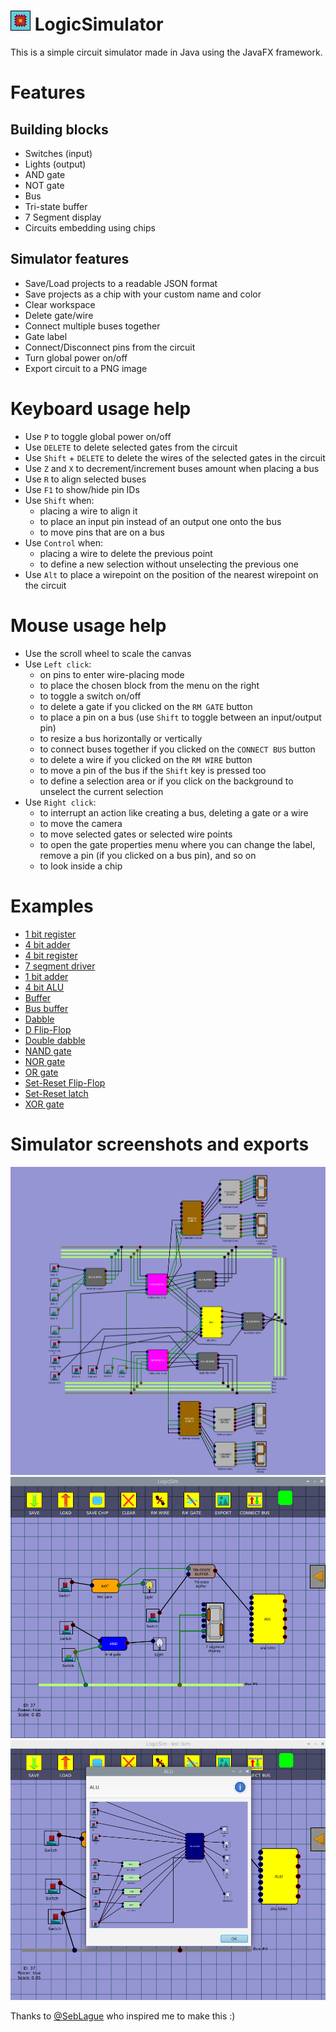 # ![icon](icon.png) LogicSimulator
This is a simple circuit simulator made in Java using the JavaFX framework.

# Features
## Building blocks
* Switches (input)
* Lights (output)
* AND gate
* NOT gate
* Bus
* Tri-state buffer
* 7 Segment display
* Circuits embedding using chips
## Simulator features
* Save/Load projects to a readable JSON format
* Save projects as a chip with your custom name and color
* Clear workspace
* Delete gate/wire
* Connect multiple buses together
* Gate label
* Connect/Disconnect pins from the circuit
* Turn global power on/off
* Export circuit to a PNG image

# Keyboard usage help
* Use `P` to toggle global power on/off
* Use `DELETE` to delete selected gates from the circuit
* Use `Shift` + `DELETE` to delete the wires of the selected gates in the circuit
* Use `Z` and `X` to decrement/increment buses amount when placing a bus
* Use `R` to align selected buses
* Use `F1` to show/hide pin IDs
* Use `Shift` when:
	* placing a wire to align it
	* to place an input pin instead of an output one onto the bus
	* to move pins that are on a bus
* Use `Control` when:
	* placing a wire to delete the previous point
	* to define a new selection without unselecting the previous one
* Use `Alt` to place a wirepoint on the position of the nearest wirepoint on the circuit

# Mouse usage help
* Use the scroll wheel to scale the canvas
* Use `Left click`:
	* on pins to enter wire-placing mode
	* to place the chosen block from the menu on the right
	* to toggle a switch on/off
	* to delete a gate if you clicked on the `RM GATE` button
	* to place a pin on a bus (use `Shift` to toggle between an input/output pin)
	* to resize a bus horizontally or vertically
	* to connect buses together if you clicked on the `CONNECT BUS` button
	* to delete a wire if you clicked on the `RM WIRE` button
	* to move a pin of the bus if the `Shift` key is pressed too
	* to define a selection area or if you click on the background to unselect the current selection
* Use `Right click`:
	* to interrupt an action like creating a bus, deleting a gate or a wire
	* to move the camera
	* to move selected gates or selected wire points
	* to open the gate properties menu where you can change the label, remove a pin (if you clicked on a bus pin), and so on
	* to look inside a chip

# Examples
* [1 bit register](https://github.com/OrangoMango/LogicSimulator/raw/main/examples/1bitRegister.png)
* [4 bit adder](https://github.com/OrangoMango/LogicSimulator/raw/main/examples/4bAdder.png)
* [4 bit register](https://github.com/OrangoMango/LogicSimulator/raw/main/examples/4bRegister.png)
* [7 segment driver](https://github.com/OrangoMango/LogicSimulator/raw/main/examples/7sDriver.png)
* [1 bit adder](https://github.com/OrangoMango/LogicSimulator/raw/main/examples/adder.png)
* [4 bit ALU](https://github.com/OrangoMango/LogicSimulator/raw/main/examples/alu.png)
* [Buffer](https://github.com/OrangoMango/LogicSimulator/raw/main/examples/buffer.png)
* [Bus buffer](https://github.com/OrangoMango/LogicSimulator/raw/main/examples/busBuffer.png)
* [Dabble](https://github.com/OrangoMango/LogicSimulator/raw/main/examples/dabble.png)
* [D Flip-Flop](https://github.com/OrangoMango/LogicSimulator/raw/main/examples/dFlipFlop.png)
* [Double dabble](https://github.com/OrangoMango/LogicSimulator/raw/main/examples/doubleDabble.png)
* [NAND gate](https://github.com/OrangoMango/LogicSimulator/raw/main/examples/nand.png)
* [NOR gate](https://github.com/OrangoMango/LogicSimulator/raw/main/examples/nor.png)
* [OR gate](https://github.com/OrangoMango/LogicSimulator/raw/main/examples/or.png)
* [Set-Reset Flip-Flop](https://github.com/OrangoMango/LogicSimulator/raw/main/examples/srFlipFlop.png)
* [Set-Reset latch](https://github.com/OrangoMango/LogicSimulator/raw/main/examples/srLatch.png)
* [XOR gate](https://github.com/OrangoMango/LogicSimulator/raw/main/examples/xor.png)

# Simulator screenshots and exports
![export](example.png)  
![sc1](sc1.png)  
![sc2](sc2.png)  

Thanks to [@SebLague](https://github.com/SebLague) who inspired me to make this :)
